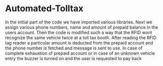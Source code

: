 # Automated-Tolltax
In the initial part of the code we have imported various libraries.
Next we assign various phone numbers, name and amount of prepaid balance in the users account. Then the code is modified such a way that the RFID wont recognize the same vehicle twice at a toll tax booth. 
After reading the RFID tag reader a particular amount is deducted from the prepaid account and the phone number is fetched and message is sent to use. 
In case of complete exhaustion of prepaid account or in case of an unknown vehicle entry the buzzer is turned on and the user is requested to pay back
